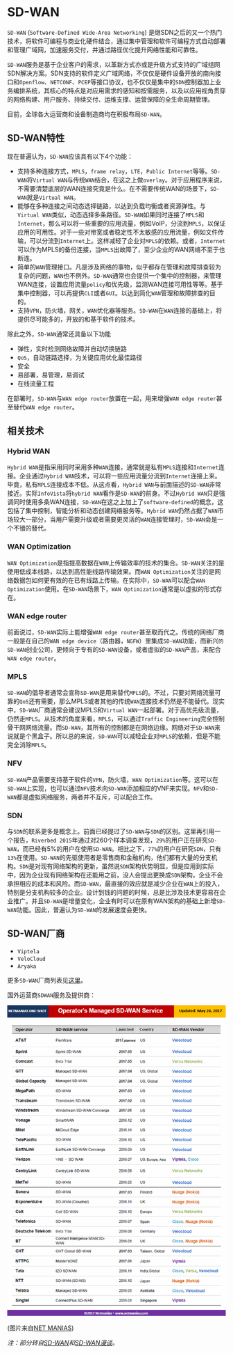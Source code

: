 # SD-WAN

`SD-WAN` (`Software-Defined Wide-Area Networking`) 是继SDN之后的又一个热门技术，将软件可编程与商业化硬件结合，通过集中管理和软件可编程方式自动部署和管理广域网，加速服务交付，并通过路径优化提升网络性能和可靠性。

`SD-WAN`服务是基于企业客户的需求，以革新方式亦或是升级方式支持的广域组网SDN解决方案。SDN支持的软件定义广域网络，不仅仅是硬件设备开放的南向接口和`Openflow`、`NETCONF`、`PCEP`等接口协议，也不仅仅是集中的`SDN`控制器加上业务编排系统，其核心的特点是对应用需求的感知和按需服务，以及以应用视角贯穿的网络构建、用户服务、持续交付、运维支撑、运营保障的全生命周期管理。

目前，全球各大运营商和设备制造商均在积极布局`SD-WAN`。

## SD-WAN特性

现在普遍认为，`SD-WAN`应该具有以下4个功能：

- 支持多种连接方式，`MPLS`，`frame relay`，`LTE`，`Public Internet`等等。`SD-WAN`将`Virtual WAN`与传统`WAN`结合，在这之上做`overlay`。对于应用程序来说，不需要清楚底层的WAN连接究竟是什么。在不需要传统WAN的场景下，`SD-WAN`就是`Virtual WAN`。
- 能够在多种连接之间动态选择链路，以达到负载均衡或者资源弹性。与`Virtual WAN`类似，动态选择多条路径。`SD-WAN`如果同时连接了`MPLS`和`Internet`，那么可以将一些重要的应用流量，例如VoIP，分流到`MPLS`，以保证应用的可用性。对于一些对带宽或者稳定性不太敏感的应用流量，例如文件传输，可以分流到`Internet`上。这样减轻了企业对`MPLS`的依赖。或者，`Internet`可以作为MPLS的备份连接，当`MPLS`出故障了，至少企业的WAN网络不至于也断连。
- 简单的`WAN`管理接口。凡是涉及网络的事物，似乎都存在管理和故障排查较为复杂的问题，`WAN`也不例外。`SD-WAN`通常也会提供一个集中的控制器，来管理WAN连接，设置应用流量`policy`和优先级，监测WAN连接可用性等等。基于集中控制器，可以再提供`CLI`或者`GUI`。以达到简化`WAN`管理和故障排查的目的。
- 支持`VPN`，防火墙，网关，`WAN`优化器等服务。`SD-WAN`在`WAN`连接的基础上，将提供尽可能多的，开放的和基于软件的技术。

除此之外，`SD-WAN`通常还具备以下功能

- 弹性，实时检测网络故障并自动切换链路
- `QoS`，自动链路选择，为关键应用优化最佳路径
- 安全
- 易部署，易管理，易调试
- 在线流量工程

在部署时，`SD-WAN`与`WAN edge router`放置在一起，用来增强`WAN edge router`甚至替代`WAN edge router`。

## 相关技术

### Hybrid WAN

`Hybrid WAN`是指采用同时采用多种`WAN`连接，通常就是私有`MPLS`连接和`Internet`连接。企业通过`Hybrid WAN`技术，可以将一些应用流量分流到`Internet`连接上来。毕竟，私有`MPLS`连接成本不低。从这点看，`Hybrid WAN`与前面描述的`SD-WAN`非常接近。实际`InfoVista`将`hybrid WAN`看作是`SD-WAN`的前身。不过`Hybrid WAN`只是强调同时使用多条WAN连接，`SD-WAN`在这之上加上了`software-defined`的概念，这包括了集中控制，智能分析和动态创建网络服务等。`Hybrid WAN`仍然占据了`WAN`市场较大一部分，当用户需要升级或者需要更灵活的`WAN`连接管理时，`SD-WAN`会是一个不错的替代。

### WAN Optimization

`WAN Optimization`是指提高数据在`WAN`上传输效率的技术的集合。`SD-WAN`关注的是使用低成本线路，以达到高性能线路传输效果。而`WAN Optimization`关注的是网络数据包如何更有效的在已有线路上传输。在实际中，`SD-WAN`可以配合`WAN Optimization`使用。在`SD-WAN`场景下，`WAN Optimization`通常是以虚拟的形式存在。

### WAN edge router

前面说过，`SD-WAN`实际上能增强`WAN edge router`甚至取而代之。传统的网络厂商一般是在自己的`WAN edge device`（路由器，`NGFW`）里集成`SD-WAN`功能，而新兴`的SD-WAN`创业公司，更倾向于专有的`SD-WAN`设备，或者虚拟的`SD-WAN`产品，来配合`WAN edge router`。

### MPLS

`SD-WAN`的倡导者通常会宣称`SD-WAN`是用来替代`MPLS`的。不过，只要对网络流量可靠的`QoS`还有需要，那么MPLS或者其他的传统`WAN`连接技术仍然是不能替代。现实中，`SD-WAN`厂商通常会建议MPLS和`Virtual WAN`一起部署。对于高优先级流量，仍然走`MPLS`。从技术的角度来看，`MPLS`，可以通过`Traffic Engineering`完全控制骨干网网络流量。而`SD-WAN`，其所有的控制都是在网络边缘。网络对于`SD-WAN`来说就是个黑盒子。所以总的来说，`SD-WAN`可以减轻企业对`MPLS`的依赖，但是不能完全消除`MPLS`。

### NFV

`SD-WAN`产品需要支持基于软件的`VPN`，防火墙，`WAN Optimization`等。这可以在`SD-WAN`上实现，也可以通过`NFV`技术向`SD-WAN`添加相应的VNF来实现。`NFV`和`SD-WAN`都是虚拟网络服务，两者并不互斥，可以配合工作。

### SDN

与`SDN`的联系更多是概念上。前面已经提过了`SD-WAN`与`SDN`的区别。这里再引用一个报告，`Riverbed 2015`年通过对260个样本调查发现，`29%`的用户正在研究`SD-WAN`，而已经有5%的用户在使用`SD-WAN`。相比之下，`77%`的用户在研究`SDN`，只有`13%`在使用。`SD-WAN`的先驱使用者是零售商和金融机构，他们都有大量的分支机构。`SDN`是对现有网络架构的更新，虽然说`SDN`架构优势明显，但是应用到实际中，因为企业现有网络架构在还能用之前，没人会提出更换成`SDN`架构，企业不会承担相应的成本和风险。而`SD-WAN`，最直接的效应就是减少企业在`WAN`上的投入，特别是分支机构较多的企业。设计到钱的问题的时候，总是比涉及技术更容易在企业推广。并且`SD-WAN`是增量变化，企业有时可以在原有WAN架构的基础上新增`SD-WAN`功能。因此，普遍认为`SD-WAN`的发展速度会更快。

## SD-WAN厂商

- `Viptela`
- `VeloCloud`
- `Aryaka`

更多`SD-WAN`厂商列表见[这里](http://packetpushers.net/virtual-toolbox/list-sd-wan-vendors/)。

国外运营商`SDWAN`服务及提供商：

![](images/operator-managed-sdwan.png)

(图片来自[NET MANIAS](http://www.netmanias.com/en/?m=view&id=oneshot&no=12105))

_注：部分转自[SD-WAN](https://en.wikipedia.org/wiki/SD-WAN)和[SD-WAN漫谈](https://zhuanlan.zhihu.com/p/27775512)。_
